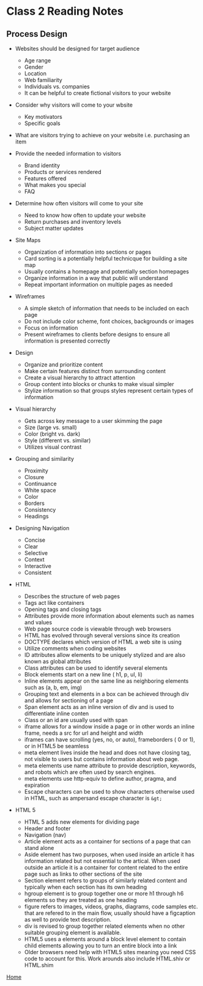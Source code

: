 # Class 2 Reading Notes

## Process Design

* Websites should be designed for target audience
    * Age range
    * Gender
    * Location
    * Web familiarity
    * Individuals vs. companies
    * It can be helpful to create fictional visitors to your website
* Consider why visitors will come to your wbsite
    * Key motivators
    * Specific goals
* What are visitors trying to achieve on your website i.e. purchasing an item
* Provide the needed information to visitors
    * Brand identity
    * Products or services rendered
    * Features offered
    * What makes you special
    * FAQ
* Determine how often visitors will come to your site
    * Need to know how often to update your website
    * Return purchases and inventory levels
    * Subject matter updates

* Site Maps
    * Organization of information into sections or pages
    * Card sorting is a potentially helpful technicque for building a site map
    * Usually contains a homepage and potentially section homepages
    * Organize information in a way that public will understand
    * Repeat important information on multiple pages as needed

* Wireframes
    * A simple sketch of information that needs to be included on each page
    * Do not include color scheme, font choices, backgrounds or images
    * Focus on information
    * Present wireframes to clients before designs to ensure all information is presented correctly

* Design
    * Organize and prioritize content
    * Make certain features distinct from surrounding content
    * Create a visual hierarchy to attract attention
    * Group content into blocks or chunks to make visual simpler
    * Stylize information so that groups styles represent certain types of information

* Visual hierarchy
    * Gets across key message to a user skimming the page
    * Size (large vs. small)
    * Color (bright vs. dark)
    * Style (different vs. similar)
    * Utilizes visual contrast

* Grouping and similarity
    * Proximity
    * Closure
    * Continuance
    * White space
    * Color
    * Borders
    * Consistency
    * Headings

* Designing Navigation
    * Concise
    * Clear
    * Selective
    * Context
    * Interactive
    * Consistent

* HTML
    * Describes the structure of web pages
    * Tags act like containers
    * Opening tags and closing tags
    * Attributes provide more information about elements such as names and values
    * Web page source code is viewable through web browsers
    * HTML has evolved through several versions since its creation
    * DOCTYPE declares which version of HTML a web site is using
    * Utilize comments when coding websites
    * ID attributes allow elements to be uniquely stylized and are also known as global attributes
    * Class attributes can be used to identify several elements
    * Block elements start on a new line ( h1, p, ul, li)
    * Inline elements appear on the same line as neighboring elements such as (a, b, em, img)
    * Grouping text and elements in a box can be achieved through div and allows for sectioning of a page
    * Span element acts as an inline version of div and is used to differentiate inline conten
    * Class or an id are usually used with span
    * iframe allows for a window inside a page or in other words an inline frame, needs a src for url and height and width
    * iframes can have scrolling (yes, no, or auto), frameborders ( 0 or 1), or in HTML5 be seamless
    * meta element lives inside the head and does not have closing tag, not visible to users but contains information about web page. 
    * meta elements use name attribute to provide description, keywords, and robots which are often used by search engines. 
    * meta elements use http-equiv to define author, pragma, and expiration
    * Escape characters can be used to show characters otherwise used in HTML, such as ampersand escape character is `&gt;`

* HTML 5
    * HTML 5 adds new elements for dividing page
    * Header and footer
    * Navigation (nav)
    * Article element acts as a container for sections of a page that can stand alone
    * Aside element has two purposes, when used inside an article it has information related but not essential to the artical. When used outside an article it is a container for content related to the entire page such as links to other sections of the site
    * Section element refers to groups of similarly related content and typically when each section has its own heading
    * hgroup element is to group together one or more h1 through h6 elements so they are treated as one heading
    * figure refers to images, videos, graphs, diagrams, code samples etc. that are refered to in the main flow, usually should have a figcaption as well to provide text description.
    * div is revised to group together related elements when no other suitable grouping element is available. 
    * HTML5 uses a elements around a block level element to contain child elements allowing you to turn an entire block into a link
    * Older browsers need help with HTML5 sites meaning you need CSS code to account for this. Work arounds also include HTML.shiv or HTML.shim

[Home](README.md)


